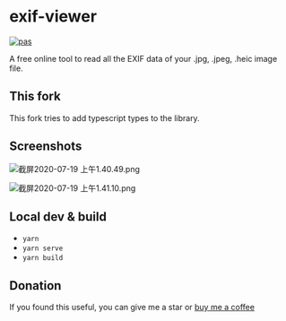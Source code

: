 # exif-viewer

[![pas](https://img.shields.io/static/v1?&message=ProgressiveApp.Store&color=74b9ff&style=flat&label=Follow%20EXIF%20Viewer%20at)](https://progressiveapp.store/pwa/EXIF-Viewer)

A free online tool to read all the EXIF data of your .jpg, .jpeg, .heic image file.

## This fork

This fork tries to add typescript types to the library.

## Screenshots

![截屏2020-07-19 上午1.40.49.png](https://i.loli.net/2020/07/19/LDI1dHCqKEUkyco.png)

![截屏2020-07-19 上午1.41.10.png](https://i.loli.net/2020/07/19/WLqZJmg8wMA5kDK.png)

## Local dev & build

- `yarn`
- `yarn serve`
- `yarn build`

## Donation

If you found this useful, you can give me a star or [buy me a coffee](https://www.buymeacoffee.com/jwenjian)
